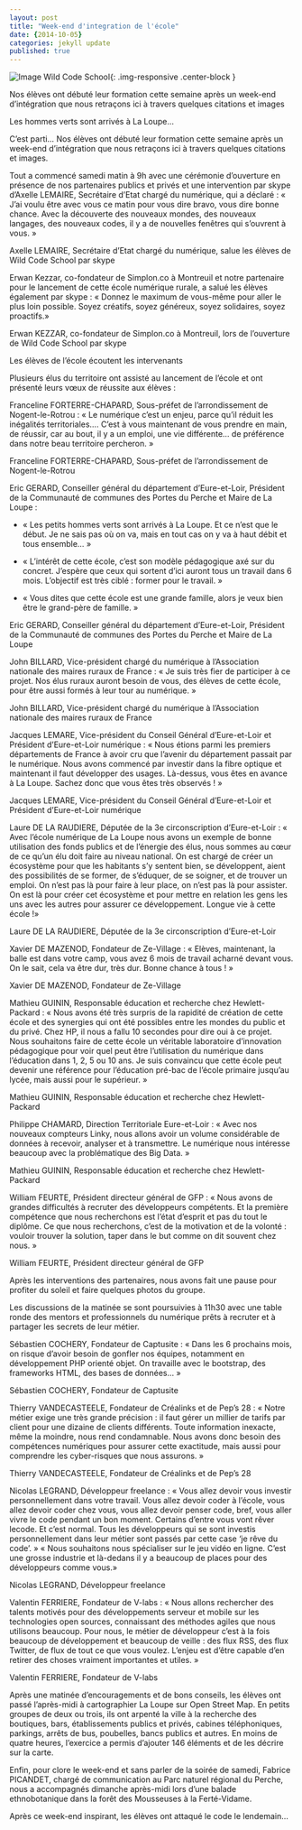 ```yaml
---
layout: post
title: "Week-end d'integration de l'école"
date: {2014-10-05}
categories: jekyll update
published: true
---
```


![Image Wild Code School](http://wildcodeschool.fr/wp-content/uploads/2014/12/wei1.jpg){: .img-responsive .center-block }

Nos élèves ont débuté leur formation cette semaine après un week-end d’intégration que nous retraçons ici à travers quelques citations et images

Les hommes verts sont arrivés à La Loupe…

C’est parti… Nos élèves ont débuté leur formation cette semaine après un week-end d’intégration que nous retraçons ici à travers quelques citations et images.

Tout a commencé samedi matin à 9h avec une cérémonie d’ouverture en présence de nos partenaires publics et privés et une intervention par skype d’Axelle LEMAIRE, Secrétaire d’Etat chargé du numérique, qui a déclaré : « J’ai voulu être avec vous ce matin pour vous dire bravo, vous dire bonne chance. Avec la découverte des nouveaux mondes, des nouveaux langages, des nouveaux codes, il y a de nouvelles fenêtres qui s’ouvrent à vous. »

Axelle LEMAIRE, Secrétaire d’Etat chargé du numérique, salue les élèves de Wild Code School par skype

Erwan Kezzar, co-fondateur de Simplon.co à Montreuil et notre partenaire pour le lancement de cette école numérique rurale, a salué les élèves également par skype : « Donnez le maximum de vous-même pour aller le plus loin possible. Soyez créatifs, soyez généreux, soyez solidaires, soyez proactifs.»

Erwan KEZZAR, co-fondateur de Simplon.co à Montreuil, lors de l’ouverture de Wild Code School par skype

Les élèves de l’école écoutent les intervenants

Plusieurs élus du territoire ont assisté au lancement de l’école et ont présenté leurs vœux de réussite aux élèves :

Franceline FORTERRE-CHAPARD, Sous-préfet de l’arrondissement de Nogent-le-Rotrou : « Le numérique c’est un enjeu, parce qu’il réduit les inégalités territoriales…. C’est à vous maintenant de vous prendre en main, de réussir, car au bout, il y a un emploi, une vie différente… de préférence dans notre beau territoire percheron. »

Franceline FORTERRE-CHAPARD, Sous-préfet de l’arrondissement de Nogent-le-Rotrou

Eric GERARD, Conseiller général du département d’Eure-et-Loir, Président de la Communauté de communes des Portes du Perche et Maire de La Loupe :

- « Les petits hommes verts sont arrivés à La Loupe. Et ce n’est que le début. Je ne sais pas où on va, mais en tout cas on y va à haut débit et tous ensemble… »

 
- « L’intérêt de cette école, c’est son modèle pédagogique axé sur du concret. J’espère que ceux qui sortent d’ici auront tous un travail dans 6 mois. L’objectif est très ciblé : former pour le travail. »

 
- « Vous dites que cette école est une grande famille, alors je veux bien être le grand-père de famille. »

 

Eric GERARD, Conseiller général du département d’Eure-et-Loir, Président de la Communauté de communes des Portes du Perche et Maire de La Loupe

John BILLARD, Vice-président chargé du numérique à l’Association nationale des maires ruraux de France : « Je suis très fier de participer à ce projet. Nos élus ruraux auront besoin de vous, des élèves de cette école, pour être aussi formés à leur tour au numérique. »

John BILLARD, Vice-président chargé du numérique à l’Association nationale des maires ruraux de France

Jacques LEMARE, Vice-président du Conseil Général d’Eure-et-Loir et Président d’Eure-et-Loir numérique : « Nous étions parmi les premiers départements de France à avoir cru que l’avenir du département passait par le numérique. Nous avons commencé par investir dans la fibre optique et maintenant il faut développer des usages. Là-dessus, vous êtes en avance à La Loupe. Sachez donc que vous êtes très observés ! »

Jacques LEMARE, Vice-président du Conseil Général d’Eure-et-Loir et Président d’Eure-et-Loir numérique

Laure DE LA RAUDIERE, Députée de la 3e circonscription d’Eure-et-Loir : « Avec l’école numérique de La Loupe nous avons un exemple de bonne utilisation des fonds publics et de l’énergie des élus, nous sommes au cœur de ce qu’un élu doit faire au niveau national. On est chargé de créer un écosystème pour que les habitants s’y sentent bien, se développent, aient des possibilités de se former, de s’éduquer, de se soigner, et de trouver un emploi. On n’est pas là pour faire à leur place, on n’est pas là pour assister. On est là pour créer cet écosystème et pour mettre en relation les gens les uns avec les autres pour assurer ce développement. Longue vie à cette école !»

Laure DE LA RAUDIERE, Députée de la 3e circonscription d’Eure-et-Loir

Xavier DE MAZENOD, Fondateur de Ze-Village : « Elèves, maintenant, la balle est dans votre camp, vous avez 6 mois de travail acharné devant vous. On le sait, cela va être dur, très dur. Bonne chance à tous ! »

Xavier DE MAZENOD, Fondateur de Ze-Village

Mathieu GUININ, Responsable éducation et recherche chez Hewlett-Packard : « Nous avons été très
surpris de la rapidité de création de cette école et des synergies qui ont été possibles entre les mondes
du public et du privé. Chez HP, il nous a fallu 10 secondes pour dire oui à ce projet. Nous souhaitons
faire de cette école un véritable laboratoire d’innovation pédagogique pour voir quel peut être
l’utilisation du numérique dans l’éducation dans 1, 2, 5 ou 10 ans. Je suis convaincu que cette école peut devenir une référence pour l’éducation pré-bac de l’école primaire jusqu’au lycée, mais
aussi pour le supérieur. »

Mathieu GUININ, Responsable éducation et recherche chez Hewlett-Packard

Philippe CHAMARD, Direction Territoriale Eure-et-Loir : « Avec nos nouveaux compteurs Linky, nous
allons avoir un volume considérable de données à recevoir, analyser et à transmettre. Le numérique
nous intéresse beaucoup avec la problématique des Big Data. »

Mathieu GUININ, Responsable éducation et recherche chez Hewlett-Packard

William FEURTE, Président directeur général de GFP : « Nous avons de grandes difficultés à recruter
des développeurs compétents. Et la première compétence que nous recherchons est l’état d’esprit et
pas du tout le diplôme. Ce que nous recherchons, c’est de la motivation et de la volonté : vouloir
trouver la solution, taper dans le but comme on dit souvent chez nous. »

William FEURTE, Président directeur général de GFP

Après les interventions des partenaires, nous avons fait une pause pour profiter du soleil et faire
quelques photos du groupe.

 

Les discussions de la matinée se sont poursuivies à 11h30 avec une table ronde des mentors et professionnels du numérique prêts à recruter et à partager les secrets de leur métier.

 

Sébastien COCHERY, Fondateur de Captusite : « Dans les 6 prochains mois, on risque d’avoir besoin de gonfler nos équipes, notamment en développement PHP orienté objet. On travaille avec le bootstrap, des frameworks HTML, des bases de données… »

Sébastien COCHERY, Fondateur de Captusite

Thierry VANDECASTEELE, Fondateur de Créalinks et de Pep’s 28 : « Notre métier exige une très grande précision : il faut gérer un millier de tarifs par client pour une dizaine de clients différents. Toute information inexacte, même la moindre, nous rend condamnable. Nous avons donc besoin des compétences numériques pour assurer cette exactitude, mais aussi pour comprendre les cyber-risques que nous assurons. »

Thierry VANDECASTEELE, Fondateur de Créalinks et de Pep’s 28

Nicolas LEGRAND, Développeur freelance : « Vous allez devoir vous investir personnellement dans votre travail. Vous allez devoir coder à l’école, vous allez devoir coder chez vous, vous allez devoir penser code, bref, vous aller vivre le code pendant un bon moment. Certains d’entre vous vont rêver lecode. Et c’est normal. Tous les développeurs qui se sont investis personnellement dans leur métier sont passés par cette case ‘je rêve du code’. » « Nous souhaitons nous spécialiser sur le jeu vidéo en ligne. C’est une grosse industrie et là-dedans il y a beaucoup de places pour des développeurs comme vous.»

Nicolas LEGRAND, Développeur freelance

Valentin FERRIERE, Fondateur de V-labs : « Nous allons rechercher des talents motivés pour des développements serveur et mobile sur les technologies open sources, connaissant des méthodes agiles que nous utilisons beaucoup. Pour nous, le métier de développeur c’est à la fois beaucoup de développement et beaucoup de veille : des flux RSS, des flux Twitter, de flux de tout ce que vous voulez. L’enjeu est d’être capable d’en retirer des choses vraiment importantes et utiles. »

Valentin FERRIERE, Fondateur de V-labs

Après une matinée d’encouragements et de bons conseils, les élèves ont passé l’après-midi à cartographier La Loupe sur Open Street Map. En petits groupes de deux ou trois, ils ont arpenté la ville à la recherche des boutiques, bars, établissements publics et privés, cabines téléphoniques, parkings, arrêts de bus, poubelles, bancs publics et autres. En moins de quatre heures, l’exercice a permis d’ajouter 146 éléments et de les décrire sur la carte.

Enfin, pour clore le week-end et sans parler de la soirée de samedi, Fabrice PICANDET, chargé de
communication au Parc naturel régional du Perche, nous a accompagnés dimanche après-midi lors
d’une balade ethnobotanique dans la forêt des Mousseuses à la Ferté-Vidame.

Après ce week-end inspirant, les élèves ont attaqué le code le lendemain…